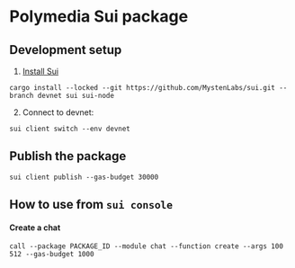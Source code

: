 # Polymedia Sui package

## Development setup
1. [Install Sui](https://docs.sui.io/build/install#install-sui-binaries)
```
cargo install --locked --git https://github.com/MystenLabs/sui.git --branch devnet sui sui-node
```
2. Connect to devnet:
```
sui client switch --env devnet
```

## Publish the package
```
sui client publish --gas-budget 30000
```

## How to use from `sui console`
#### Create a chat
```
call --package PACKAGE_ID --module chat --function create --args 100 512 --gas-budget 1000
```

